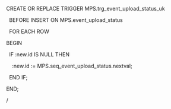 CREATE OR REPLACE TRIGGER MPS.trg_event_upload_status_uk

  BEFORE INSERT ON MPS.event_upload_status

  FOR EACH ROW

BEGIN

  IF :new.id IS NULL THEN

    :new.id := MPS.seq_event_upload_status.nextval;

  END IF;

  

END;

/